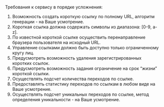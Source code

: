 Требования к сервису в порядке усложнения:
1. Возможность создать короткую ссылку по полному URL, алгоритм генерации - на Ваше усмотрение. 
2. Короткая ссылка должна содержать символы из диапазона: [0-9, a-z].
3. По известной короткой ссылке осуществить перенаправление браузера пользователя на исходный URL.
4. Управление ссылками должно быть доступно только ограниченному кругу лиц.
5. Предусмотреть возможность удаления зарегистрированных коротких ссылок.
6. Предусмотреть возможность задания ограничение на срок “жизни” короткой ссылки.
7. Осуществлять подсчет количества переходов по ссылке.
8. Предоставлять статистику переходов по ссылкам в любом виде на Ваше усмотрение.
9. Осуществлять подсчет уникальных переходов по ссылке, метод определения уникальности - на Ваше усмотрение.